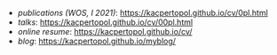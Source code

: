 * *publications (WOS, I 2021)*: <https://kacpertopol.github.io/cv/0pl.html>
* *talks*: <https://kacpertopol.github.io/cv/00pl.html>
* *online resume*: <https://kacpertopol.github.io/cv/> 
* *blog*: <https://kacpertopol.github.io/myblog/>

